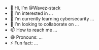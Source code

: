 - 👋 Hi, I’m @Wavez-stack
- 👀 I’m interested in ...
- 🌱 I’m currently learning cybersecurity ...
- 💞️ I’m looking to collaborate on ...
- 📫 How to reach me ...
- 😄 Pronouns: ...
- ⚡ Fun fact: ...

<!---
Wavez-stack/Wavez-stack is a ✨ special ✨ repository because its `README.md` (this file) appears on your GitHub profile.
You can click the Preview link to take a look at your changes.
--->
